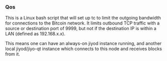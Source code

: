 ### Qos ###

This is a Linux bash script that will set up tc to limit the outgoing bandwidth for connections to the Bitcoin network. It limits outbound TCP traffic with a source or destination port of 9999, but not if the destination IP is within a LAN (defined as 192.168.x.x).

This means one can have an always-on jiyod instance running, and another local jiyod/jiyo-qt instance which connects to this node and receives blocks from it.
